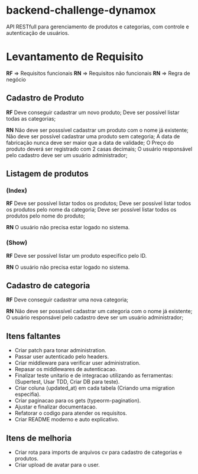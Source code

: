 # backend-challenge-dynamox
API RESTfull para gerenciamento de produtos e categorias, com controle e autenticação de usuários.

# Levantamento de Requisito

**RF** => Requisitos funcionais
**RN** => Requisitos não funcionais
**RN** => Regra de negócio

## Cadastro de Produto

**RF**
Deve conseguir cadastrar um novo produto;
Deve ser possível listar todas as categorias;

**RN**
Não deve ser posssível cadastrar um produto com o nome já existente;
Não deve ser possível cadastrar uma produto sem categoria;
A data de fabricação nunca deve ser maior que a data de validade;
O Preço do produto deverá ser registrado com 2 casas decimais;
O usuário responsável pelo cadastro deve ser um usuário administrador;

## Listagem de produtos

### (Index)
**RF**
Deve ser possível listar todos os produtos;
Deve ser possível listar todos os produtos pelo nome da categoria;
Deve ser possível listar todos os produtos pelo nome do produto;

**RN**
O usuário não precisa estar logado no sistema.

### (Show)
**RF**
Deve ser possível listar um produto especifico pelo ID.

**RN**
O usuário não precisa estar logado no sistema.

## Cadastro de categoria

**RF**
Deve conseguir cadastrar uma nova categoria;

**RN**
Não deve ser posssível cadastrar um categoria com o nome já existente;
O usuário responsável pelo cadastro deve ser um usuário administrador;


## Itens faltantes

- Criar patch para tonar administration.
- Passar user autenticado pelo headers.
- Criar middleware para verificar user administration.
- Repasar os middlewares de autenticacao.
- Finalizar teste unitario e de integracao utilizando as ferramentas: (Supertest, Usar TDD, Criar DB para teste).
- Criar coluna (updated_at) em cada tabela (Criando uma migration especifia).
- Criar paginacao para os gets (typeorm-pagination).
- Ajustar e finalizar documentacao.
- Refatorar o codigo para atender os requisitos.
- Criar README moderno e auto explicativo.


## Itens de melhoria
- Criar rota para imports de arquivos cv para cadastro de categorias e produtos.
- Criar upload de avatar para o user.
